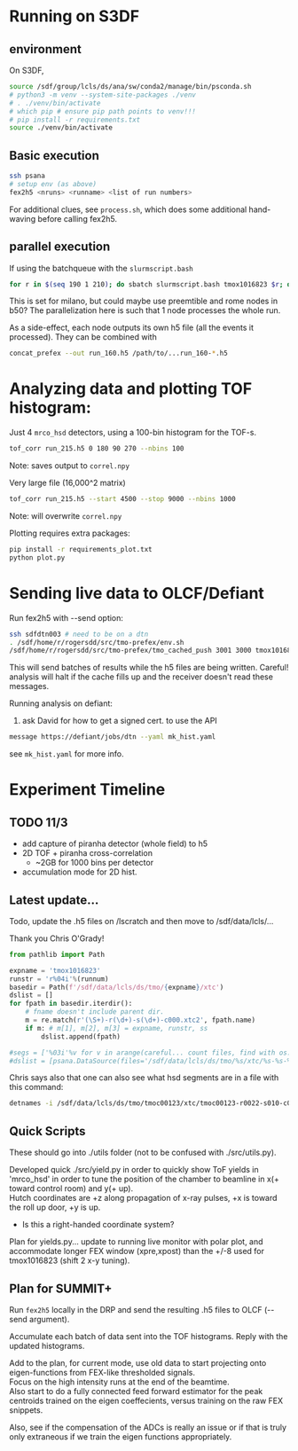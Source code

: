 # Running on S3DF  

## environment

On S3DF, 

```bash
source /sdf/group/lcls/ds/ana/sw/conda2/manage/bin/psconda.sh
# python3 -m venv --system-site-packages ./venv
# . ./venv/bin/activate
# which pip # ensure pip path points to venv!!!
# pip install -r requirements.txt
source ./venv/bin/activate
```

## Basic execution

```bash
ssh psana
# setup env (as above)
fex2h5 <nruns> <runname> <list of run numbers>
```

For additional clues, see `process.sh`, which does some
additional hand-waving before calling fex2h5.

## parallel execution

If using the batchqueue with the ```slurmscript.bash```  
```bash
for r in $(seq 190 1 210); do sbatch slurmscript.bash tmox1016823 $r; done
```  
This is set for milano,
but could maybe use preemtible and rome nodes in b50?
The parallelization here is such that 1 node processes the whole run.

As a side-effect, each node outputs its own h5 file
(all the events it processed).  They can be combined with
```bash
concat_prefex --out run_160.h5 /path/to/...run_160-*.h5
```

# Analyzing data and plotting TOF histogram:

Just 4 `mrco_hsd` detectors, using a 100-bin histogram for the TOF-s.
```bash
tof_corr run_215.h5 0 180 90 270 --nbins 100
```
Note: saves output to `correl.npy`

Very large file (16,000^2 matrix)
```bash
tof_corr run_215.h5 --start 4500 --stop 9000 --nbins 1000
```
Note: will overwrite `correl.npy`

Plotting requires extra packages:
```bash
pip install -r requirements_plot.txt
python plot.py
```

# Sending live data to OLCF/Defiant

Run fex2h5 with --send option:
```bash
ssh sdfdtn003 # need to be on a dtn
. /sdf/home/r/rogersdd/src/tmo-prefex/env.sh
/sdf/home/r/rogersdd/src/tmo-prefex/tmo_cached_push 3001 3000 tmox1016823 <run>
```

This will send batches of results while the h5 files
are being written.  Careful! analysis will halt if the
cache fills up and the receiver doesn't read these messages.

Running analysis on defiant:

1. ask David for how to get a signed cert. to use the API
```bash
message https://defiant/jobs/dtn --yaml mk_hist.yaml
```
see `mk_hist.yaml` for more info.


# Experiment Timeline

## TODO 11/3

- add capture of piranha detector (whole field) to h5
- 2D TOF + piranha cross-correlation
  - ~2GB for 1000 bins per detector
- accumulation mode for 2D hist.

## Latest update...
Todo, update the .h5 files on /lscratch and then move to /sdf/data/lcls/...  

Thank you Chris O'Grady!  
```python
from pathlib import Path

expname = 'tmox1016823'
runstr = 'r%04i'%(runnum)
basedir = Path(f'/sdf/data/lcls/ds/tmo/{expname}/xtc')
dslist = []
for fpath in basedir.iterdir():
    # fname doesn't include parent dir.
    m = re.match(r'(\S+)-r(\d+)-s(\d+)-c000.xtc2', fpath.name)
    if m: # m[1], m[2], m[3] = expname, runstr, ss
        dslist.append(fpath)

#segs = ['%03i'%v for v in arange(careful... count files, find with os.path/file etc.)]
#dslist = [psana.DataSource(files='/sdf/data/lcls/ds/tmo/%s/xtc/%s-%s-%s-c000.xtc2'%(expname,expname,runstr,ss)) for ss in segs]
```

Chris says also that one can also see what hsd segments are in a file with this command:  

```bash
detnames -i /sdf/data/lcls/ds/tmo/tmoc00123/xtc/tmoc00123-r0022-s010-c000.xtc2
```

## Quick Scripts   
These should go into ./utils folder (not to be confused with ./src/utils.py).  

Developed quick ./src/yield.py in order to quickly show ToF yields in 'mrco\_hsd' in order to tune the position of the chamber to beamline in x(+ toward control room) and y(+ up).  
Hutch coordinates are +z along propagation of x-ray pulses, +x is toward the roll up door, +y is up.  
  - Is this a right-handed coordinate system?

Plan for yields.py... update to running live monitor with polar plot, and accommodate longer FEX window (xpre,xpost) than the +/-8 used for tmox1016823 (shift 2 x-y tuning).  

## Plan for SUMMIT+  

Run ```fex2h5``` locally in the DRP and send the resulting
.h5 files to OLCF (--send argument).

Accumulate each batch of data sent into the TOF histograms.
Reply with the updated histograms.

Add to the plan, for current mode, use old data to start projecting onto eigen-functions from FEX-like thresholded signals.  
Focus on the high intensity runs at the end of the beamtime.  
Also start to do a fully connected feed forward estimator for the peak centroids trained on the eigen coeffecients, versus training on the raw FEX snippets.  

Also, see if the compensation of the ADCs is really an issue or if that is truly only extraneous if we train the eigen functions appropriately.  


